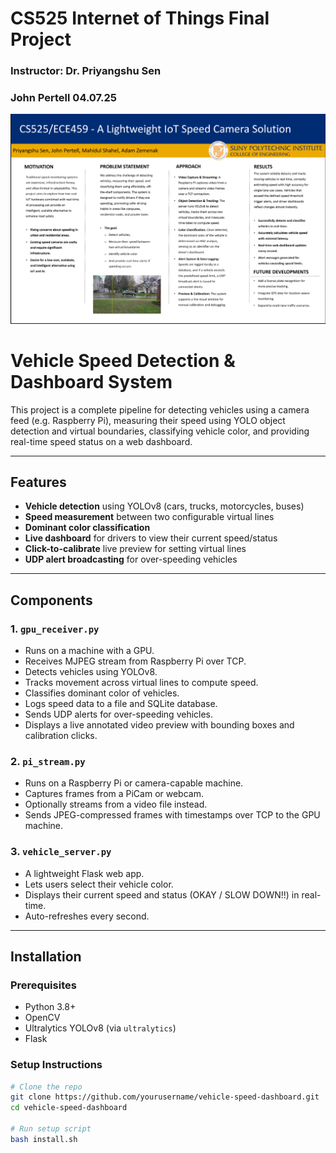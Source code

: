 # CS525 Internet of Things Final Project
### Instructor: Dr. Priyangshu Sen
### John Pertell 04.07.25

![Poster Example](imgs/IotPoster.png)

# Vehicle Speed Detection & Dashboard System

This project is a complete pipeline for detecting vehicles using a camera feed (e.g. Raspberry Pi), measuring their speed using YOLO object detection and virtual boundaries, classifying vehicle color, and providing real-time speed status on a web dashboard.

---

## Features

- **Vehicle detection** using YOLOv8 (cars, trucks, motorcycles, buses)
- **Speed measurement** between two configurable virtual lines
- **Dominant color classification**
- **Live dashboard** for drivers to view their current speed/status
- **Click-to-calibrate** live preview for setting virtual lines
- **UDP alert broadcasting** for over-speeding vehicles

---

## Components

### 1. `gpu_receiver.py`

- Runs on a machine with a GPU.
- Receives MJPEG stream from Raspberry Pi over TCP.
- Detects vehicles using YOLOv8.
- Tracks movement across virtual lines to compute speed.
- Classifies dominant color of vehicles.
- Logs speed data to a file and SQLite database.
- Sends UDP alerts for over-speeding vehicles.
- Displays a live annotated video preview with bounding boxes and calibration clicks.

### 2. `pi_stream.py`

- Runs on a Raspberry Pi or camera-capable machine.
- Captures frames from a PiCam or webcam.
- Optionally streams from a video file instead.
- Sends JPEG-compressed frames with timestamps over TCP to the GPU machine.

### 3. `vehicle_server.py`

- A lightweight Flask web app.
- Lets users select their vehicle color.
- Displays their current speed and status (OKAY / SLOW DOWN!!) in real-time.
- Auto-refreshes every second.

---

## Installation

### Prerequisites

- Python 3.8+
- OpenCV
- Ultralytics YOLOv8 (via `ultralytics`)
- Flask

### Setup Instructions

```bash
# Clone the repo
git clone https://github.com/yourusername/vehicle-speed-dashboard.git
cd vehicle-speed-dashboard

# Run setup script
bash install.sh
